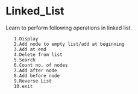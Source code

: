 # Linked_List
Learn to perform following operations in linked list.

       1.Display                                      
       2.Add node to empty list/add at beginning      
       3.Add at end                                   
       4.Delete from list                             
       5.Search                                       
       6.Count no. of nodes                           
       7.Add after node                               
       8.Add before node                              
       9.Reverse List                                 
       10.exit
